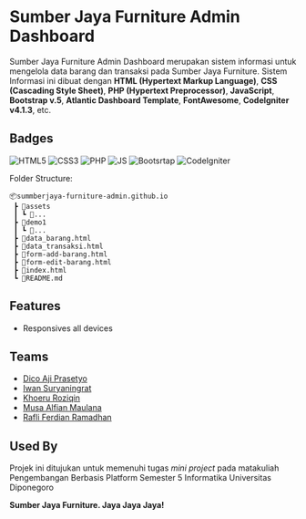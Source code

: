 # Sumber Jaya Furniture Admin Dashboard
Sumber Jaya Furniture Admin Dashboard merupakan sistem informasi untuk mengelola data barang dan transaksi pada Sumber Jaya Furniture. Sistem Informasi ini dibuat dengan **HTML (Hypertext Markup Language)**, **CSS (Cascading Style Sheet)**, **PHP (Hypertext Preprocessor)**, **JavaScript**, **Bootstrap v.5**, **Atlantic Dashboard Template**, **FontAwesome**, **CodeIgniter v4.1.3**,  etc.

## Badges

![HTML5](https://img.shields.io/badge/HTML5-E34F26?style=for-the-badge&logo=html5&logoColor=white)
![CSS3](https://img.shields.io/badge/CSS3-1572B6?style=for-the-badge&logo=css3&logoColor=white)
![PHP](https://img.shields.io/badge/PHP-777BB4?style=for-the-badge&logo=php&logoColor=white)
![JS](https://img.shields.io/badge/JavaScript-F7DF1E?style=for-the-badge&logo=javascript&logoColor=black)
![Bootsrtap](https://img.shields.io/badge/Bootstrap-563D7C?style=for-the-badge&logo=bootstrap&logoColor=white)
![CodeIgniter](https://img.shields.io/badge/Codeigniter-E34F26?style=for-the-badge&logo=codeigniter&logoColor=white)

Folder Structure:

```
📦summberjaya-furniture-admin.github.io
 ┣ 📂assets
 ┃ ┗ 📂...
 ┣ 📂demo1
 ┃ ┗ 📂...
 ┣ 📜data_barang.html
 ┣ 📜data_transaksi.html
 ┣ 📜form-add-barang.html
 ┣ 📜form-edit-barang.html
 ┣ 📜index.html
 ┗ 📜README.md
```

## Features

- Responsives all devices

## Teams

- [Dico Aji Prasetyo](https://github.com/DicoAji)
- [Iwan Suryaningrat](https://github.com/iwansuryaningrat)
- [Khoeru Roziqin](https://github.com/roziqinkhoeru)
- [Musa Alfian Maulana](https://github.com/musaalfian)
- [Rafli Ferdian Ramadhan](https://github.com/RafliFerdian25)

## Used By

Projek ini ditujukan untuk memenuhi tugas *mini project* pada matakuliah Pengembangan Berbasis Platform Semester 5 Informatika Universitas Diponegoro

**Sumber Jaya Furniture. Jaya Jaya Jaya!**
